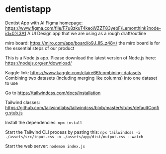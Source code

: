 # dentistapp

Dentist App with AI
Figma homepage:
https://www.figma.com/file/F7u8zkuT4keoWZZT83yebF/Lemonthink?node-id=0%3A1
A UI Design app that we are using as a rough draft/outline

miro board: https://miro.com/app/board/o9J_llS_z48=/
the miro board is for the essential steps of our product

This is a Node.js app. Please download the latest version of Node.js here:
https://nodejs.org/en/download/

Kaggle link: https://www.kaggle.com/claire66/combining-datasets
Combining two datasets (including merging like columns) into one dataset to use

Go to https://tailwindcss.com/docs/installation

Tailwind classes: https://github.com/tailwindlabs/tailwindcss/blob/master/stubs/defaultConfig.stub.js

Install the dependencies:
`npm install`

Start the Tailwind CLI process by pasting this:
`npx tailwindcss -i ./assets/src/input.css -o ./assets/app/dist/output.css --watch`

Start the web server:
`nodemon index.js`
